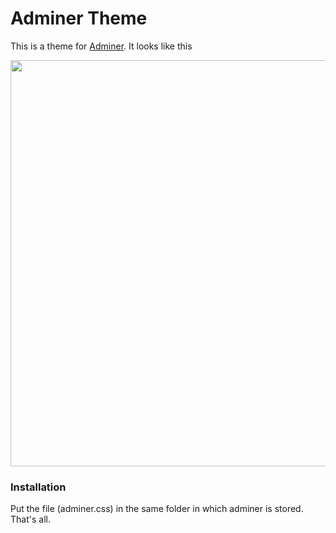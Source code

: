 Adminer Theme
=====================

This is a theme for [Adminer][1]. 
It looks like this

<img src="https://stillhart.biz/project/adminer/screenshot.png" width="650px" />

### Installation
Put the file (adminer.css) in the same folder in which adminer is stored. That's all. 

  [1]: https://github.com/vrana/adminer/
